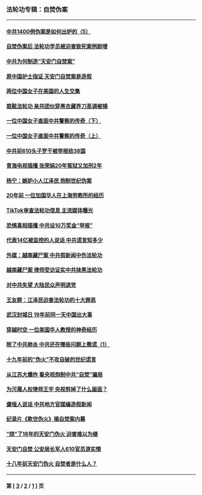 ### 法轮功专辑：自焚伪案
---
#### [中共1400例伪案是如何出炉的（5）](../../pages/nf5562/n13226831.md?11040430) 
#### [自焚伪案后 法轮功学员被迫害致死案例剧增](../../pages/nf5562/n13190600.md?11040430) 
#### [中共为何制造“天安门自焚案”](../../pages/nf5562/n13183270.md?11040430) 
#### [原中国护士指证 天安门自焚案是造假](../../pages/nf5562/n13172289.md?11040430) 
#### [两位中国女子在美国的人生交集](../../pages/nf5562/n13156138.md?11040430) 
#### [栽赃法轮功 亲共团伙穿黑衣藏界刀高调被捕](../../pages/nf5562/n13073780.md?11040430) 
#### [一位中国女子直面中共警察的传奇（下）](../../pages/nf5562/n12989706.md?11040430) 
#### [一位中国女子直面中共警察的传奇（上）](../../pages/nf5562/n12985072.md?11040430) 
#### [中共前610头子罗干被举报给38国](../../pages/nf5562/n12975419.md?11040430) 
#### [青海电视插播 张荣娟20年冤狱又加刑2年](../../pages/nf5562/n12738166.md?11040430) 
#### [杨宁：嫉妒小人江泽民 炮制世纪伪案](../../pages/nf5562/n12724108.md?11040430) 
#### [20年前 一位加国华人在上海劳教所的经历](../../pages/nf5562/n12707932.md?11040430) 
#### [TikTok审查法轮功信息 主流媒体曝光](../../pages/nf5562/n12362336.md?11040430) 
#### [恐惧真相插播 中共设10万奖金“举报”](../../pages/nf5562/n12306396.md?11040430) 
#### [代表14亿被监控的人说话 中共谎言知多少](../../pages/nf5562/n12297484.md?11040430) 
#### [外媒：越南藏尸案 中共假新闻中伤法轮功](../../pages/nf5562/n12264411.md?11040430) 
#### [越南藏尸案 律师受访证实中共抹黑法轮功](../../pages/nf5562/n12261878.md?11040430) 
#### [对中共失望 大陆民众声明退党](../../pages/nf5562/n12187315.md?11040430) 
#### [王友群：江泽民迫害法轮功的十大罪恶](../../pages/nf5562/n12169074.md?11040430) 
#### [武汉封城日 19年前同一天中国出大事](../../pages/nf5562/n12150901.md?11040430) 
#### [穿越时空  一位美国华人教授的神奇经历](../../pages/nf5562/n12097460.md?11040430) 
#### [除了中共肺炎 中共还在哪些问题上撒谎（1）](../../pages/nf5562/n11955770.md?11040430) 
#### [十九年前的“伪火”不攻自破的世纪谎言](../../pages/nf5562/n11813238.md?11040430) 
#### [从江苏大爆炸 看央视炮制中共“自焚”骗局](../../pages/nf5562/n11140275.md?11040430) 
#### [为污蔑人权律师王宇 央视剪掉了什么画面？](../../pages/nf5562/n11130142.md?11040430) 
#### [聋哑人说话 中共地方官媒编造假新闻](../../pages/nf5562/n11006067.md?11040430) 
#### [纪录片《欺世伪火》揭自焚案内幕](../../pages/nf5562/n11002664.md?11040430) 
#### [“烧”了18年的天安门伪火 迫害难以为继](../../pages/nf5562/n10996660.md?11040430) 
#### [天安门自焚 公安局长军人610官员道实情](../../pages/nf5562/n10997098.md?11040430) 
#### [十八年前天安门伪火 自焚者是什么人？](../../pages/nf5562/n10996556.md?11040430) 

---
#### 第 [ [3](./3.md?11040430) / [2](./2.md?11040430) / [1](./1.md?11040430) ] 页
